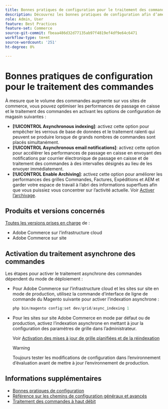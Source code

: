 ```yaml
---
title: Bonnes pratiques de configuration pour le traitement des commandes
description: Découvrez les bonnes pratiques de configuration afin d’améliorer les performances de traitement des commandes et des passages en caisse.
role: Admin, User
feature: Best Practices
feature-set: Commerce
source-git-commit: fbeaa486d32d77135ab97f4819ef4df9e64c6471
workflow-type: tm+mt
source-wordcount: '251'
ht-degree: 0%

---
```


# Bonnes pratiques de configuration pour le traitement des commandes

À mesure que le volume des commandes augmente sur vos sites de commerce, vous pouvez optimiser les performances de passage en caisse et le traitement des commandes en activant les options de configuration de magasin suivantes :

- **[!UICONTROL Asynchronous indexing]**: activez cette option pour empêcher les verrous de base de données et le traitement ralenti qui peuvent se produire lorsque de grands nombres de commandes sont placés simultanément.
- **[!UICONTROL Asynchronous email notifications]**: activez cette option pour accélérer les performances de passage en caisse en envoyant des notifications par courrier électronique de passage en caisse et de traitement des commandes à des intervalles désignés au lieu de les envoyer immédiatement.
- **[!UICONTROL Enable Archiving]**: activez cette option pour améliorer les performances des grilles Commandes, Factures, Expéditions et AEM et garder votre espace de travail à l’abri des informations superflues afin que vous puissiez vous concentrer sur l’activité actuelle. Voir [Activer l’archivage](https://docs.magento.com/user-guide/sales/order-archive.html#to-enable-archiving).

## Produits et versions concernés

[Toutes les versions prises en charge](../../../release/versions.md) de :

- Adobe Commerce sur l’infrastructure cloud
- Adobe Commerce sur site

## Activation du traitement asynchrone des commandes

Les étapes pour activer le traitement asynchrone des commandes dépendent du mode de déploiement :

- Pour Adobe Commerce sur l’infrastructure cloud et les sites sur site en mode de production, utilisez la commande d’interface de ligne de commande du Magento suivante pour activer l’indexation asynchrone :

   ```php
   php bin/magento config:set dev/grid/async_indexing 1
   ```

- Pour les sites sur site Adobe Commerce en mode par défaut ou de production, activez l’indexation asynchrone en mettant à jour la configuration des paramètres de grille dans l’administrateur.

   Voir [Activation des mises à jour de grille planifiées et de la réindexation](https://experienceleague.adobe.com/docs/commerce-admin/stores-sales/order-management/orders/order-scheduled-operations.html#enable-scheduled-grid-updates-and-reindexing)

   >[!WARNING]
   >
   >Toujours tester les modifications de configuration dans l’environnement d’évaluation avant de mettre à jour l’environnement de production.

## Informations supplémentaires

- [Bonnes pratiques de configuration](../../../performance/configuration.md)
- [Référence sur les chemins de configuration généraux et avancés](../../../configuration/reference/config-reference-general.md)
- [Traitement des commandes à haut débit](../../../performance/high-throughput-order-processing.md)
